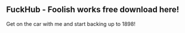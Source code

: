 ## FuckHub - Foolish works free download here!

Get on the car with me and start backing up to 1898!
